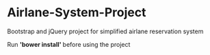 # Airlane-System-Project
Bootstrap and jQuery project for simplified airlane reservation system

Run <b> 'bower install' </b>  before using the project
